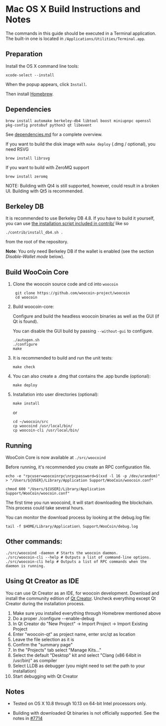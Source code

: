 Mac OS X Build Instructions and Notes
====================================
The commands in this guide should be executed in a Terminal application.
The built-in one is located in `/Applications/Utilities/Terminal.app`.

Preparation
-----------
Install the OS X command line tools:

`xcode-select --install`

When the popup appears, click `Install`.

Then install [Homebrew](https://brew.sh).

Dependencies
----------------------

    brew install automake berkeley-db4 libtool boost miniupnpc openssl pkg-config protobuf python3 qt libevent

See [dependencies.md](dependencies.md) for a complete overview.

If you want to build the disk image with `make deploy` (.dmg / optional), you need RSVG

    brew install librsvg

If you want to build with ZeroMQ support
    
    brew install zeromq

NOTE: Building with Qt4 is still supported, however, could result in a broken UI. Building with Qt5 is recommended.

Berkeley DB
-----------
It is recommended to use Berkeley DB 4.8. If you have to build it yourself,
you can use [the installation script included in contrib/](/contrib/install_db4.sh)
like so

```shell
./contrib/install_db4.sh .
```

from the root of the repository.

**Note**: You only need Berkeley DB if the wallet is enabled (see the section *Disable-Wallet mode* below).

Build WooCoin Core
------------------------

1. Clone the woocoin source code and cd into `woocoin`

        git clone https://github.com/woocoin-project/woocoin
        cd woocoin

2.  Build woocoin-core:

    Configure and build the headless woocoin binaries as well as the GUI (if Qt is found).

    You can disable the GUI build by passing `--without-gui` to configure.

        ./autogen.sh
        ./configure
        make

3.  It is recommended to build and run the unit tests:

        make check

4.  You can also create a .dmg that contains the .app bundle (optional):

        make deploy

5.  Installation into user directories (optional):

        make install

    or

        cd ~/woocoin/src
        cp woocoind /usr/local/bin/
        cp woocoin-cli /usr/local/bin/

Running
-------

WooCoin Core is now available at `./src/woocoind`

Before running, it's recommended you create an RPC configuration file.

    echo -e "rpcuser=woocoinrpc\nrpcpassword=$(xxd -l 16 -p /dev/urandom)" > "/Users/${USER}/Library/Application Support/WooCoin/woocoin.conf"

    chmod 600 "/Users/${USER}/Library/Application Support/WooCoin/woocoin.conf"

The first time you run woocoind, it will start downloading the blockchain. This process could take several hours.

You can monitor the download process by looking at the debug.log file:

    tail -f $HOME/Library/Application\ Support/WooCoin/debug.log

Other commands:
-------

    ./src/woocoind -daemon # Starts the woocoin daemon.
    ./src/woocoin-cli --help # Outputs a list of command-line options.
    ./src/woocoin-cli help # Outputs a list of RPC commands when the daemon is running.

Using Qt Creator as IDE
------------------------
You can use Qt Creator as an IDE, for woocoin development.
Download and install the community edition of [Qt Creator](https://www.qt.io/download/).
Uncheck everything except Qt Creator during the installation process.

1. Make sure you installed everything through Homebrew mentioned above
2. Do a proper ./configure --enable-debug
3. In Qt Creator do "New Project" -> Import Project -> Import Existing Project
4. Enter "woocoin-qt" as project name, enter src/qt as location
5. Leave the file selection as it is
6. Confirm the "summary page"
7. In the "Projects" tab select "Manage Kits..."
8. Select the default "Desktop" kit and select "Clang (x86 64bit in /usr/bin)" as compiler
9. Select LLDB as debugger (you might need to set the path to your installation)
10. Start debugging with Qt Creator

Notes
-----

* Tested on OS X 10.8 through 10.13 on 64-bit Intel processors only.

* Building with downloaded Qt binaries is not officially supported. See the notes in [#7714](https://github.com/bitcoin/bitcoin/issues/7714)
